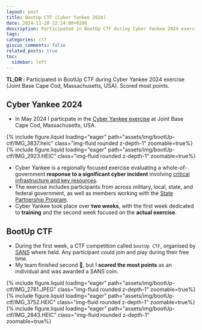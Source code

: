 ```yaml
---
layout: post
title: BootUp CTF (Cyber Yankee 2024)
date: 2024-11-20 22:14:00+0200
description: Participated in BootUp CTF during Cyber Yankee 2024 exercise (Joint Base Cape Cod, Massachusetts, USA)
tags: 
categories: ctf
giscus_comments: false
related_posts: true
toc:
  sidebar: left
---
```


**TL;DR :** Participated in BootUp CTF during Cyber Yankee 2024 exercise (Joint Base Cape Cod, Massachusetts, USA). Scored most points.

## Cyber Yankee 2024
- In May 2024 I particpate in the [Cyber Yankee exercise](https://www.dvidshub.net/image/8396710/massachusetts-national-guard-hosts-cyber-yankee-2024) at Joint Base Cape Cod, Massachusetts, USA.
<div class="row mt-3">
    <div class="col-sm mt-3 mt-md-0">
        {% include figure.liquid loading="eager" path="assets/img/bootUp-ctf/IMG_3837.heic" class="img-fluid rounded z-depth-1" zoomable=true%}
    </div>
    <div class="col-sm mt-3 mt-md-0">
        {% include figure.liquid loading="eager" path="assets/img/bootUp-ctf/IMG_2923.HEIC" class="img-fluid rounded z-depth-1" zoomable=true%}
    </div>
</div>

- Cyber Yankee is a regionally focused exercise evaluating a whole-of-government **response to a significant cyber incident** involving <u>critical infrastructure and key resources</u>. 
- The exercise includes participants from across military, local, state, and federal government, as well as members working with the [State Partnership Program](https://www.nationalguard.mil/Leadership/Joint-Staff/J-5/International-Affairs-Division/State-Partnership-Program/).
- Cyber Yankee took place over **two weeks**, with the first week dedicated to **training** and the second week focused on the **actual exercise**.

## BootUp CTF
- During the first week, a CTF competition called `bootUp CTF`, organised by [SANS](https://www.sans.org/) where held. Any participant could join and play during their free time.
- My team finished second 🥈, but I **scored the most points** as an individual and was awarded a SANS coin.
<div class="row mt-3">
    <div class="col-sm mt-3 mt-md-0">
        {% include figure.liquid loading="eager" path="assets/img/bootUp-ctf/IMG_2781.JPEG" class="img-fluid rounded z-depth-1" zoomable=true%}
    </div>
     <div class="col-sm mt-3 mt-md-0">
        {% include figure.liquid loading="eager" path="assets/img/bootUp-ctf/IMG_3752.HEIC" class="img-fluid rounded z-depth-1" zoomable=true%}
    </div>
     <div class="col-sm mt-3 mt-md-0">
        {% include figure.liquid loading="eager" path="assets/img/bootUp-ctf/IMG_2843.HEIC" class="img-fluid rounded z-depth-1" zoomable=true%}
    </div>
</div>




